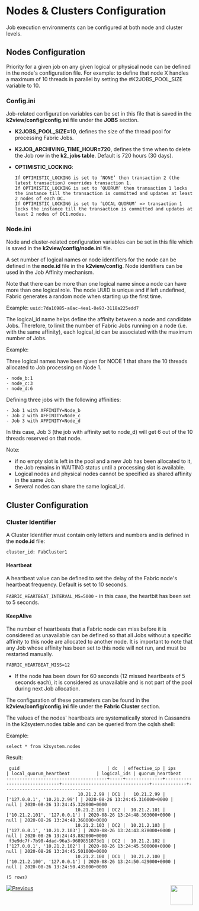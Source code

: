 # Nodes & Clusters Configuration

Job execution environments can be configured at both node and cluster levels.


## Nodes Configuration
Priority for a given job on any given logical or physical node can be defined in the node's configuration file.
For example: to define that node X handles a maximum of 10 threads in parallel by setting the #K2JOBS_POOL_SIZE variable to 10. 

### **Config.ini**

Job-related configuration variables can be set in this file that is saved in the **k2view/config/config.ini** file under the **JOBS** section.

- **K2JOBS_POOL_SIZE=10**, defines the size of the thread pool for processing Fabric Jobs. 

- **K2JOB_ARCHIVING_TIME_HOUR=720**, defines the time when to delete the Job row in the **k2_jobs table**. Default is 720 hours (30 days).

- **OPTIMISTIC_LOCKING**:
      
      If OPTIMISTIC_LOCKING is set to ‘NONE’ then transaction 2 (the latest transaction) overrides transaction 1.
      If OPTIMISTIC_LOCKING is set to ‘QUORUM’ then transaction 1 locks the instance till the transaction is committed and updates at least 2 nodes of each DC.
      If OPTIMISTIC_LOCKING is set to ‘LOCAL QUORUM’ => transaction 1 locks the instance till the transaction is committed and updates at least 2 nodes of DC1.modes.
   

### **Node.ini** 

Node and cluster-related configuration variables can be set in this file which is saved in the **k2view/config/node.ini** file.

A set number of logical names or node identifiers for the node can be defined in the **node.id** file in the **k2view/config**. Node identifiers can be used in the Job Affinity mechanism. 

Note that there can be more than one logical name since a node can have more than one logical role.
The node UUID is unique and if left undefined, Fabric generates a random node when starting up the first time.

Example:
 ```uuid:7da16985-a8ac-4ea1-8e93-3118a225edd7```

The logical_id name helps define the affinity between a node and candidate Jobs. Therefore, to limit the number of Fabric Jobs running on a node (i.e. with the same affinity), each logical_id can be associated with the maximum number of Jobs.

Example:

Three logical names have been given for NODE 1 that share the 10 threads allocated to Job processing on Node 1.

```
- node_b:1
- node_c:3
- node_d:6
```

Defining three jobs with the following affinities:

```
- Job 1 with AFFINITY=Node_b
- Job 2 with AFFINITY=Node_c
- Job 3 with AFFINITY=Node_d
```

In this case, Job 3 (the job with affinity set to node_d) will get 6 out of the 10 threads reserved on that node.


Note:
- if no empty slot is left in the pool and a new Job has been allocated to it, the Job remains in WAITING status until a processing slot is available.
- Logical nodes and physical nodes cannot be specified as shared affinity in the same Job. 
- Several nodes can share the same logical_id. 


## Cluster Configuration

### Cluster Identifier

A Cluster Identifier must contain only letters and numbers and is defined in the **node.id** file:

```cluster_id: FabCluster1```

#### **Heartbeat**

A heartbeat value can be defined to set the delay of the Fabric node's heartbeat frequency. Default is set to 10 seconds.

```FABRIC_HEARTBEAT_INTERVAL_MS=5000``` - in this case, the heartbit has been set to 5 seconds.


#### **KeepAlive**

The number of heartbeats that a Fabric node can miss before it is considered as unavailable can be defined so that all Jobs without a specific affinity to this node are allocated to another node. It is important to note that any Job whose affinity has been set to this node will not run, and must be restarted manually.

```FABRIC_HEARTBEAT_MISS=12```

- If the node has been down for 60 seconds (12 missed heartbeats of 5 seconds each), it is considered as unavailable and is not part of the pool during next Job allocation.

The configuration of these parameters can be found in the **k2view/config/config.ini** file under the **Fabric Cluster** section.

The values of the nodes' heartbeats are systematically stored in Cassandra in the k2system.nodes table and can be queried from the cqlsh shell: 

Example:

```select * from k2system.nodes ```

Result:

```
 guid                                 | dc  | effective_ip | ips                          | local_quorum_heartbeat          | logical_ids | quorum_heartbeat
--------------------------------------+-----+--------------+------------------------------+---------------------------------+-------------+---------------------------------
                           10.21.2.99 | DC1 |   10.21.2.99 |  ['127.0.0.1', '10.21.2.99'] | 2020-08-26 13:24:45.316000+0000 |        null | 2020-08-26 13:24:45.328000+0000
                          10.21.2.101 | DC2 |  10.21.2.101 | ['10.21.2.101', '127.0.0.1'] | 2020-08-26 13:24:48.363000+0000 |        null | 2020-08-26 13:24:48.368000+0000
                          10.21.2.103 | DC2 |  10.21.2.103 | ['127.0.0.1', '10.21.2.103'] | 2020-08-26 13:24:43.878000+0000 |        null | 2020-08-26 13:24:43.882000+0000
 f3e9dc7f-7b98-4dad-96a3-9689851873d1 | DC2 |  10.21.2.102 | ['127.0.0.1', '10.21.2.102'] | 2020-08-26 13:24:45.500000+0000 |        null | 2020-08-26 13:24:45.501000+0000
                          10.21.2.100 | DC1 |  10.21.2.100 | ['10.21.2.100', '127.0.0.1'] | 2020-08-26 13:24:50.429000+0000 |        null | 2020-08-26 13:24:50.435000+0000

(5 rows)

```





[![Previous](/articles/images/Previous.png)](/articles/20_jobs_and_batch_services/08_jobs_table_fields.md)[<img align="right" width="60" height="54" src="/articles/images/Next.png">](/articles/20_jobs_and_batch_services/10_jobs_and_batches_affinity.md)
